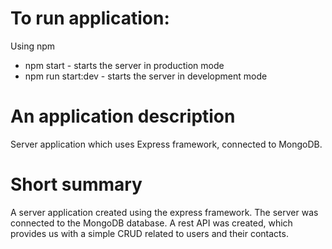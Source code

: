 # To run application:

Using npm

- npm start - starts the server in production mode
- npm run start:dev - starts the server in development mode

# An application description

Server application which uses Express framework, connected to MongoDB.

# Short summary

A server application created using the express framework. The server was connected to the MongoDB database. A rest API was created, which provides us with a simple CRUD related to users and their contacts.
